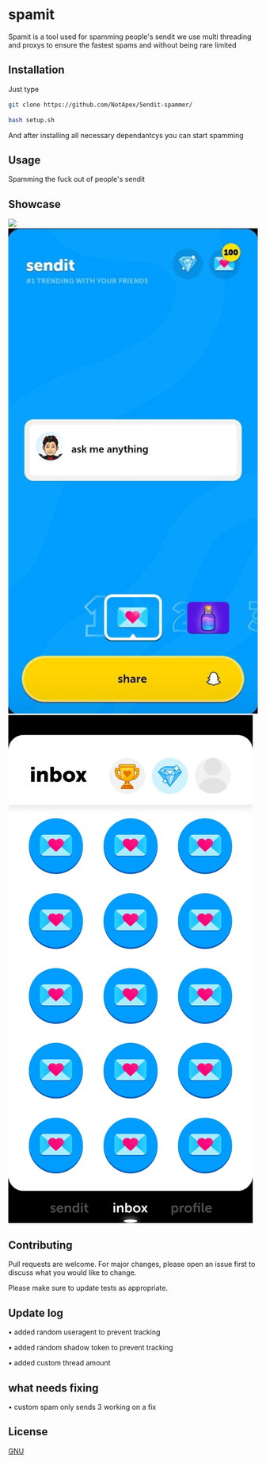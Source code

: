 # spamit

Spamit is a tool used for spamming people's sendit we use multi threading and proxys to ensure the fastest spams and without being rare limited 

## Installation

Just type 

```bash
git clone https://github.com/NotApex/Sendit-spammer/
```

```bash
bash setup.sh
```
And after installing all necessary dependantcys you can start spamming 

## Usage

Spamming the fuck out of people's sendit

## Showcase

![](https://raw.githubusercontent.com/NotApex/Sendit-spammer/main/Showcase/spamit-showcase.gif)
![](https://raw.githubusercontent.com/NotApex/Sendit-spammer/main/Showcase/spamit-showcase2.jpg)
![](https://raw.githubusercontent.com/NotApex/Sendit-spammer/main/Showcase/spamit-showcase3.jpg)

## Contributing

Pull requests are welcome. For major changes, please open an issue first
to discuss what you would like to change.

Please make sure to update tests as appropriate.

## Update log

• added random useragent to prevent tracking 

• added random shadow token to prevent tracking

• added custom thread amount

## what needs fixing 
• custom spam only sends 3 working on a fix
## License

[GNU](https://github.com/NotApex/Sendit-spammer/blob/main/LICENSE)
